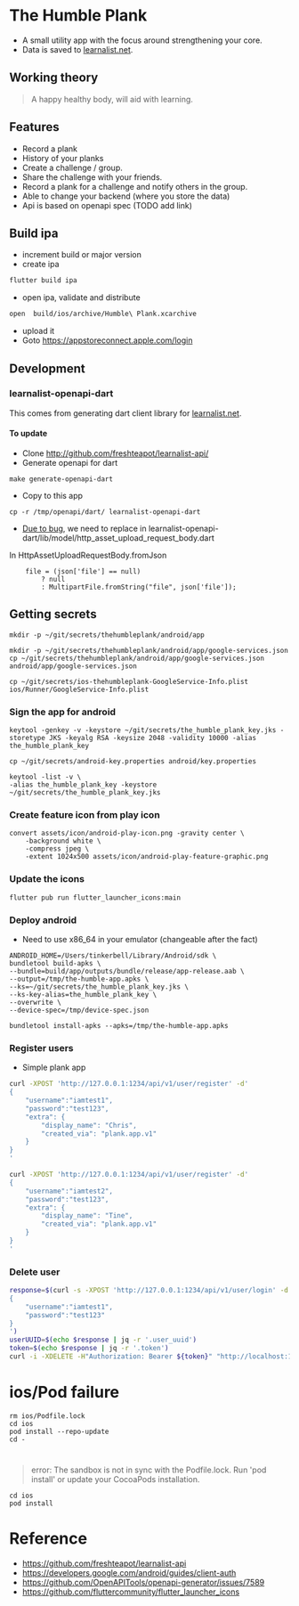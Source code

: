 # The Humble Plank
- A small utility app with the focus around strengthening your core.
- Data is saved to [learnalist.net](https://learnalist.net/).

## Working theory
> A happy healthy body, will aid with learning.

## Features
- Record a plank
- History of your planks
- Create a challenge / group.
- Share the challenge with your friends.
- Record a plank for a challenge and notify others in the group.
- Able to change your backend (where you store the data)
- Api is based on openapi spec (TODO add link)

## Build ipa
- increment build or major version
- create ipa
```sh
flutter build ipa
```
- open ipa, validate and distribute
```sh
open  build/ios/archive/Humble\ Plank.xcarchive
```
- upload it
- Goto https://appstoreconnect.apple.com/login

## Development

### learnalist-openapi-dart
This comes from generating dart client library for [learnalist.net](https://github.com/freshteapot/learnalist-api).

#### To update
- Clone http://github.com/freshteapot/learnalist-api/
- Generate openapi for dart
```
make generate-openapi-dart
```
- Copy to this app
```
cp -r /tmp/openapi/dart/ learnalist-openapi-dart
```

- [Due to bug](https://github.com/OpenAPITools/openapi-generator/issues/7589), we need to replace in learnalist-openapi-dart/lib/model/http_asset_upload_request_body.dart

In   HttpAssetUploadRequestBody.fromJson
```
    file = (json['file'] == null)
        ? null
        : MultipartFile.fromString("file", json['file']);
```

## Getting secrets
```
mkdir -p ~/git/secrets/thehumbleplank/android/app
```

```
mkdir -p ~/git/secrets/thehumbleplank/android/app/google-services.json
cp ~/git/secrets/thehumbleplank/android/app/google-services.json android/app/google-services.json
```

```
cp ~/git/secrets/ios-thehumbleplank-GoogleService-Info.plist ios/Runner/GoogleService-Info.plist
```

### Sign the app for android
```
keytool -genkey -v -keystore ~/git/secrets/the_humble_plank_key.jks -storetype JKS -keyalg RSA -keysize 2048 -validity 10000 -alias the_humble_plank_key
```

```
cp ~/git/secrets/android-key.properties android/key.properties
```

```
keytool -list -v \
-alias the_humble_plank_key -keystore ~/git/secrets/the_humble_plank_key.jks
```

### Create feature icon from play icon
```
convert assets/icon/android-play-icon.png -gravity center \
    -background white \
    -compress jpeg \
    -extent 1024x500 assets/icon/android-play-feature-graphic.png
```

### Update the icons
```
flutter pub run flutter_launcher_icons:main
```

### Deploy android
- Need to use x86_64 in your emulator (changeable after the fact)

```
ANDROID_HOME=/Users/tinkerbell/Library/Android/sdk \
bundletool build-apks \
--bundle=build/app/outputs/bundle/release/app-release.aab \
--output=/tmp/the-humble-app.apks \
--ks=~/git/secrets/the_humble_plank_key.jks \
--ks-key-alias=the_humble_plank_key \
--overwrite \
--device-spec=/tmp/device-spec.json
```

```
bundletool install-apks --apks=/tmp/the-humble-app.apks
```

### Register users
- Simple plank app

```sh
curl -XPOST 'http://127.0.0.1:1234/api/v1/user/register' -d'
{
    "username":"iamtest1",
    "password":"test123",
    "extra": {
        "display_name": "Chris",
        "created_via": "plank.app.v1"
    }
}
'

curl -XPOST 'http://127.0.0.1:1234/api/v1/user/register' -d'
{
    "username":"iamtest2",
    "password":"test123",
    "extra": {
        "display_name": "Tine",
        "created_via": "plank.app.v1"
    }
}
'

```

### Delete user
```sh
response=$(curl -s -XPOST 'http://127.0.0.1:1234/api/v1/user/login' -d'
{
    "username":"iamtest1",
    "password":"test123"
}
')
userUUID=$(echo $response | jq -r '.user_uuid')
token=$(echo $response | jq -r '.token')
curl -i -XDELETE -H"Authorization: Bearer ${token}" "http://localhost:1234/api/v1/user/${userUUID}"
```

# ios/Pod failure
```
rm ios/Podfile.lock
cd ios
pod install --repo-update
cd -
```

#
> error: The sandbox is not in sync with the Podfile.lock. Run 'pod install' or update your CocoaPods installation.

```
cd ios
pod install
```




# Reference
- https://github.com/freshteapot/learnalist-api
- https://developers.google.com/android/guides/client-auth
- https://github.com/OpenAPITools/openapi-generator/issues/7589
- https://github.com/fluttercommunity/flutter_launcher_icons
